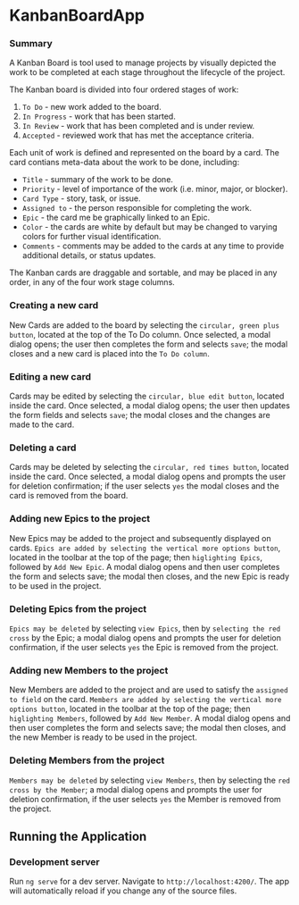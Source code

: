 # KanbanBoardApp

### Summary

A Kanban Board is tool used to manage projects by visually depicted the work to be completed at each stage throughout the lifecycle of the project.

The Kanban board is divided into four ordered stages of work:

1. `To Do` - new work added to the board.
2. `In Progress` - work that has been started.
3. `In Review` - work that has been completed and is under review.
4. `Accepted` - reviewed work that has met the acceptance criteria.

Each unit of work is defined and represented on the board by a card. The card contians meta-data about the work to be done, including:

- `Title` - summary of the work to be done.
- `Priority` - level of importance of the work (i.e. minor, major, or blocker).
- `Card Type` - story, task, or issue.
- `Assigned to` - the person responsible for completing the work.
- `Epic` - the card me be graphically linked to an Epic.
- `Color` - the cards are white by default but may be changed to varying colors for further visual identification.
- `Comments` - comments may be added to the cards at any time to provide additional details, or status updates.

The Kanban cards are draggable and sortable, and may be placed in any order, in any of the four work stage columns.

### Creating a new card

New Cards are added to the board by selecting the `circular, green plus button`, located at the top of the To Do column.
Once selected, a modal dialog opens; the user then completes the form and selects `save`; the modal closes and a new card is placed into the `To Do column`.

### Editing a new card

Cards may be edited by selecting the `circular, blue edit button`, located inside the card.
Once selected, a modal dialog opens; the user then updates the form fields and selects `save`; the modal closes and the changes are made to the card.

### Deleting a card

Cards may be deleted by selecting the `circular, red times button`, located inside the card.
Once selected, a modal dialog opens and prompts the user for deletion confirmation; if the user selects `yes` the modal closes and the card is removed from the board.

### Adding new Epics to the project

New Epics may be added to the project and subsequently displayed on cards. `Epics are added by selecting the vertical more options button`, located in the toolbar at the top of the page; then `higlighting Epics`, followed by `Add New Epic`. A modal dialog opens and then user completes the form and selects save; the modal then closes, and the new Epic is ready to be used in the project.

### Deleting Epics from the project

`Epics may be deleted` by selecting `view Epics`, then by `selecting the red cross` by the Epic; a modal dialog opens and prompts the user for deletion confirmation, if the user selects `yes` the Epic is removed from the project.

### Adding new Members to the project

New Members are added to the project and are used to satisfy the `assigned to field` on the card. `Members are added by selecting the vertical more options button`, located in the toolbar at the top of the page; then `higlighting Members`, followed by `Add New Member`. A modal dialog opens and then user completes the form and selects save; the modal then closes, and the new Member is ready to be used in the project.

### Deleting Members from the project

`Members may be deleted` by selecting `view Members`, then by selecting the `red cross by the Member`; a modal dialog opens and prompts the user for deletion confirmation, if the user selects `yes` the Member is removed from the project.

## Running the Application

### Development server

Run `ng serve` for a dev server. Navigate to `http://localhost:4200/`. The app will automatically reload if you change any of the source files.
